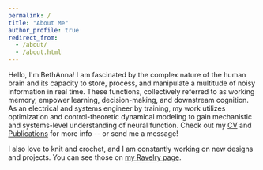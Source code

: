 ```yaml
---
permalink: /
title: "About Me"
author_profile: true
redirect_from: 
  - /about/
  - /about.html
---
```


Hello, I'm BethAnna! I am fascinated by the complex nature of the human brain and its capacity to store, process, and manipulate a multitude of noisy information in real time. These functions, collectively referred to as working memory, empower learning, decision-making, and downstream cognition. As an electrical and systems engineer by training, my work utilizes optimization and control-theoretic dynamical modeling to gain mechanistic and systems-level understanding of neural function. Check out my [CV](https://bethanna.github.io/cv/) and [Publications](https://bethanna.github.io/publications/) for more info -- or send me a message! 

I also love to knit and crochet, and I am constantly working on new designs and projects. You can see those on [my Ravelry page](https://www.ravelry.com/designers/thompson-yarn-arts).  


<!--
I am particularly interested in working memory and understanding how biological, physiological, and psychological differences engender disease.
to study \
&nbsp;&nbsp;&nbsp; i) how finite neural resources should be allocated to incoming stimuli for the ongoing management and temporary storage of stimuli for decision making and downstream cognition; \
&nbsp;&nbsp;&nbsp; ii) what network dynamics are associated with optimal gating of stimuli; and \
&nbsp;&nbsp;&nbsp; iii) the interplay of working memory, including encoding and retention, with other key cognitive functions such as attention. -->
